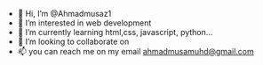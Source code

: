 - 👋 Hi, I’m @Ahmadmusaz1
- 👀 I’m interested in web development
- 🌱 I’m currently learning html,css, javascript, python...
- 💞️ I’m looking to collaborate on 
- 📫 you can reach me on my email ahmadmusamuhd@gmail.com

<!---
Ahmadmusaz1/Ahmadmusaz1 is a ✨ special ✨ repository because its `README.md` (this file) appears on your GitHub profile.
You can click the Preview link to take a look at your changes.
--->
